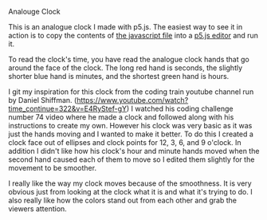 Analouge Clock

This is an analogue clock I made with p5.js. The easiest way to see it in action is to copy the contents of [the javascript file](concentric-clock.js)  into a [p5.js editor](http://editor.p5js.org) and run it.

To read the clock's time, you have read the analogue clock hands that go around the face of the clock. The long red hand is seconds, the slightly shorter blue hand is minutes, and the shortest green hand is hours.

I git my inspiration for this clock from the coding train youtube channel run by Daniel Shiffman. (https://www.youtube.com/watch?time_continue=322&v=E4RyStef-gY) I watched his coding challenge number 74 video where he made a clock and followed along with his instructions to create my own. However his clock was very basic as it was just the hands moving and I wanted to make it better. To do this I created a clock face out of ellipses and clock points for 12, 3, 6, and 9 o'clock. In addition I didn't like how his clock's hour and minute hands moved when the second hand caused each of them to move so I edited them slightly for the movement to be smoother.

I really like the way my clock moves because of the smoothness. It is very obvious just from looking at the clock what it is and what it's trying to do. I also really like how the colors stand out from each other and grab the viewers attention.
